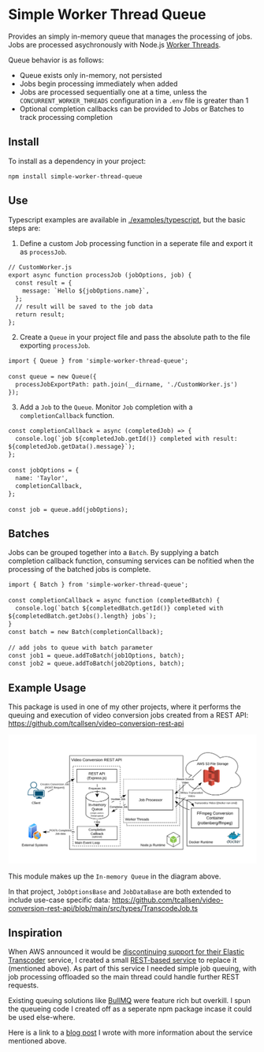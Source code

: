 # Simple Worker Thread Queue

Provides an simply in-memory queue that manages the processing of jobs. Jobs are processed asychronously with Node.js [Worker Threads](https://nodejs.org/api/worker_threads.html).

Queue behavior is as follows:

- Queue exists only in-memory, not persisted
- Jobs begin processing immediately when added
- Jobs are processed sequentially one at a time, unless the `CONCURRENT_WORKER_THREADS` configuration in a `.env` file is greater than 1
- Optional completion callbacks can be provided to Jobs or Batches to track processing completion

## Install

To install as a dependency in your project:

```
npm install simple-worker-thread-queue
```

## Use

Typescript examples are available in [./examples/typescript](./examples/typescript), but the basic steps are:

1. Define a custom Job processing function in a seperate file and export it as `processJob`.

```
// CustomWorker.js
export async function processJob (jobOptions, job) {
  const result = {
    message: `Hello ${jobOptions.name}`,
  };
  // result will be saved to the job data
  return result;
};
```

2. Create a `Queue` in your project file and pass the absolute path to the file exporting `processJob`.

```
import { Queue } from 'simple-worker-thread-queue';

const queue = new Queue({
  processJobExportPath: path.join(__dirname, './CustomWorker.js')
});
```

3. Add a `Job` to the `Queue`. Monitor `Job` completion with a `completionCallback` function.

```
const completionCallback = async (completedJob) => {
  console.log(`job ${completedJob.getId()} completed with result: ${completedJob.getData().message}`);
};

const jobOptions = {
  name: 'Taylor',
  completionCallback,
};

const job = queue.add(jobOptions);
```

## Batches

Jobs can be grouped together into a `Batch`. By supplying a batch completion callback function, consuming services can be nofitied when the processing of the batched jobs is complete.

```
import { Batch } from 'simple-worker-thread-queue';

const completionCallback = async function (completedBatch) {
  console.log(`batch ${completedBatch.getId()} completed with ${completedBatch.getJobs().length} jobs`);
}
const batch = new Batch(completionCallback);

// add jobs to queue with batch parameter
const job1 = queue.addToBatch(job1Options, batch);
const job2 = queue.addToBatch(job2Options, batch);

```

## Example Usage

This package is used in one of my other projects, where it performs the queuing and execution of video conversion jobs created from a REST API: https://github.com/tcallsen/video-conversion-rest-api

![Diagram showing components and interactions of a Vido Transcoding REST API](https://raw.githubusercontent.com/tcallsen/video-conversion-rest-api/refs/heads/main/docs/Video%20Converstion%20REST%20API%20v1.drawio.svg)

This module makes up the `In-memory Queue` in the diagram above.

In that project, `JobOptionsBase` and `JobDataBase` are both extended to include use-case specific data: https://github.com/tcallsen/video-conversion-rest-api/blob/main/src/types/TranscodeJob.ts

## Inspiration

When AWS announced it would be [discontinuing support for their Elastic Transcoder](https://aws.amazon.com/elastictranscoder/faqs/) service, I created a small [REST-based service](https://github.com/tcallsen/video-conversion-rest-api) to replace it (mentioned above). As part of this service I needed simple job queuing, with job processing offloaded so the main thread could handle further REST requests. 

Existing queuing solutions like [BullMQ](https://bullmq.io/) were feature rich but overkill. I spun the queueing code I created off as a seperate npm package incase it could be used else-where.

Here is a link to a [blog post](https://taylor.callsen.me/creating-an-open-source-video-conversion-service/) I wrote with more information about the service mentioned above.
